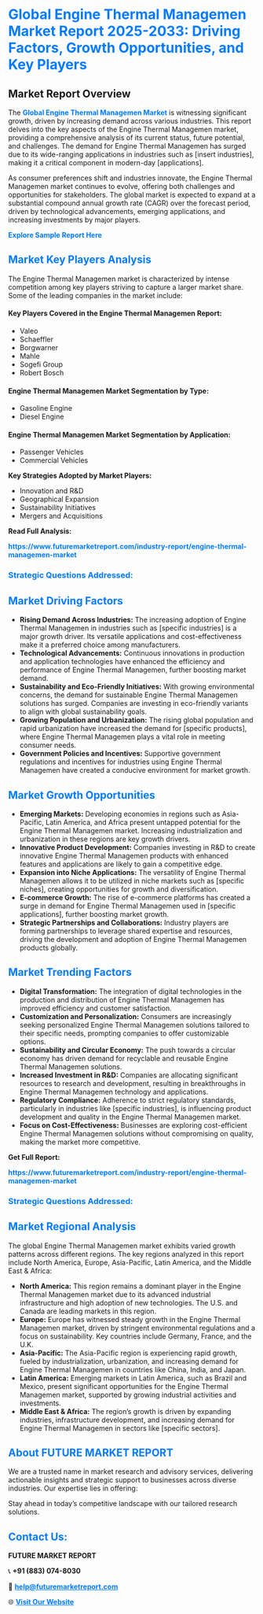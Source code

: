 <h1 style="color: #007BFF;">Global Engine Thermal Managemen Market Report 2025-2033: Driving Factors, Growth Opportunities, and Key Players</h1>

<section id="overview">
<h2>Market Report Overview</h2>
<p>The <a href="https://www.futuremarketreport.com/industry-report/engine-thermal-managemen-market" style="color: #007BFF; text-decoration: none;"><strong>Global Engine Thermal Managemen Market</strong></a> is witnessing significant growth, driven by increasing demand across various industries. This report delves into the key aspects of the Engine Thermal Managemen market, providing a comprehensive analysis of its current status, future potential, and challenges. The demand for Engine Thermal Managemen has surged due to its wide-ranging applications in industries such as [insert industries], making it a critical component in modern-day [applications].</p>
<p>As consumer preferences shift and industries innovate, the Engine Thermal Managemen market continues to evolve, offering both challenges and opportunities for stakeholders. The global market is expected to expand at a substantial compound annual growth rate (CAGR) over the forecast period, driven by technological advancements, emerging applications, and increasing investments by major players.</p>
</section>

<section id="overview">
<p><a href="https://www.futuremarketreport.com/request-sample/reportId=83093" style="color: #007BFF; text-decoration: none;"><strong>Explore Sample Report Here</strong></a></p>
</section>

<section id="key-players">
<h2 style="color: #007BFF;">Market Key Players Analysis</h2>
<p>The Engine Thermal Managemen market is characterized by intense competition among key players striving to capture a larger market share. Some of the leading companies in the market include:</p>
<h4>Key Players Covered in the Engine Thermal Managemen Report:</h4>
<ul><li>Valeo</li><li>Schaeffler</li><li>Borgwarner</li><li>Mahle</li><li>Sogefi Group</li><li>Robert Bosch</li></ul>
<h4>Engine Thermal Managemen Market Segmentation by Type:</h4>
<ul><li>Gasoline Engine</li><li>Diesel Engine</li></ul>

<h4>Engine Thermal Managemen Market Segmentation by Application:</h4>
<ul><li>Passenger Vehicles</li><li>Commercial Vehicles</li></ul>
<p><strong>Key Strategies Adopted by Market Players:</strong></p>
<ul>
<li>Innovation and R&D</li>
<li>Geographical Expansion</li>
<li>Sustainability Initiatives</li>
<li>Mergers and Acquisitions</li>
</ul>
</section>

<section>
<p><strong>Read Full Analysis: </strong></p><a href="https://www.futuremarketreport.com/industry-report/engine-thermal-managemen-market" style="color: #007BFF; text-decoration: none;"><strong>https://www.futuremarketreport.com/industry-report/engine-thermal-managemen-market</strong></a>
<h3 style="color: #007BFF;">Strategic Questions Addressed:</h3>
</section>

<section id="driving-factors">
<h2 style="color: #007BFF;">Market Driving Factors</h2>
<ul>
<li><strong>Rising Demand Across Industries:</strong> The increasing adoption of Engine Thermal Managemen in industries such as [specific industries] is a major growth driver. Its versatile applications and cost-effectiveness make it a preferred choice among manufacturers.</li>
<li><strong>Technological Advancements:</strong> Continuous innovations in production and application technologies have enhanced the efficiency and performance of Engine Thermal Managemen, further boosting market demand.</li>
<li><strong>Sustainability and Eco-Friendly Initiatives:</strong> With growing environmental concerns, the demand for sustainable Engine Thermal Managemen solutions has surged. Companies are investing in eco-friendly variants to align with global sustainability goals.</li>
<li><strong>Growing Population and Urbanization:</strong> The rising global population and rapid urbanization have increased the demand for [specific products], where Engine Thermal Managemen plays a vital role in meeting consumer needs.</li>
<li><strong>Government Policies and Incentives:</strong> Supportive government regulations and incentives for industries using Engine Thermal Managemen have created a conducive environment for market growth.</li>
</ul>
</section>

<section id="growth-opportunities">
<h2 style="color: #007BFF;">Market Growth Opportunities</h2>
<ul>
<li><strong>Emerging Markets:</strong> Developing economies in regions such as Asia-Pacific, Latin America, and Africa present untapped potential for the Engine Thermal Managemen market. Increasing industrialization and urbanization in these regions are key growth drivers.</li>
<li><strong>Innovative Product Development:</strong> Companies investing in R&D to create innovative Engine Thermal Managemen products with enhanced features and applications are likely to gain a competitive edge.</li>
<li><strong>Expansion into Niche Applications:</strong> The versatility of Engine Thermal Managemen allows it to be utilized in niche markets such as [specific niches], creating opportunities for growth and diversification.</li>
<li><strong>E-commerce Growth:</strong> The rise of e-commerce platforms has created a surge in demand for Engine Thermal Managemen used in [specific applications], further boosting market growth.</li>
<li><strong>Strategic Partnerships and Collaborations:</strong> Industry players are forming partnerships to leverage shared expertise and resources, driving the development and adoption of Engine Thermal Managemen products globally.</li>
</ul>
</section>

<section id="trending-factors">
<h2 style="color: #007BFF;">Market Trending Factors</h2>
<ul>
<li><strong>Digital Transformation:</strong> The integration of digital technologies in the production and distribution of Engine Thermal Managemen has improved efficiency and customer satisfaction.</li>
<li><strong>Customization and Personalization:</strong> Consumers are increasingly seeking personalized Engine Thermal Managemen solutions tailored to their specific needs, prompting companies to offer customizable options.</li>
<li><strong>Sustainability and Circular Economy:</strong> The push towards a circular economy has driven demand for recyclable and reusable Engine Thermal Managemen solutions.</li>
<li><strong>Increased Investment in R&D:</strong> Companies are allocating significant resources to research and development, resulting in breakthroughs in Engine Thermal Managemen technology and applications.</li>
<li><strong>Regulatory Compliance:</strong> Adherence to strict regulatory standards, particularly in industries like [specific industries], is influencing product development and quality in the Engine Thermal Managemen market.</li>
<li><strong>Focus on Cost-Effectiveness:</strong> Businesses are exploring cost-efficient Engine Thermal Managemen solutions without compromising on quality, making the market more competitive.</li>
</ul>
</section>

<section>
<p><strong>Get Full Report: </strong></p><a href="https://www.futuremarketreport.com/industry-report/engine-thermal-managemen-market" style="color: #007BFF; text-decoration: none;"><strong>https://www.futuremarketreport.com/industry-report/engine-thermal-managemen-market</strong></a>
<h3 style="color: #007BFF;">Strategic Questions Addressed:</h3>
</section>


<section id="regional-analysis">
<h2 style="color: #007BFF;">Market Regional Analysis</h2>
<p>The global Engine Thermal Managemen market exhibits varied growth patterns across different regions. The key regions analyzed in this report include North America, Europe, Asia-Pacific, Latin America, and the Middle East & Africa:</p>
<ul>
<li><strong>North America:</strong> This region remains a dominant player in the Engine Thermal Managemen market due to its advanced industrial infrastructure and high adoption of new technologies. The U.S. and Canada are leading markets in this region.</li>
<li><strong>Europe:</strong> Europe has witnessed steady growth in the Engine Thermal Managemen market, driven by stringent environmental regulations and a focus on sustainability. Key countries include Germany, France, and the U.K.</li>
<li><strong>Asia-Pacific:</strong> The Asia-Pacific region is experiencing rapid growth, fueled by industrialization, urbanization, and increasing demand for Engine Thermal Managemen in countries like China, India, and Japan.</li>
<li><strong>Latin America:</strong> Emerging markets in Latin America, such as Brazil and Mexico, present significant opportunities for the Engine Thermal Managemen market, supported by growing industrial activities and investments.</li>
<li><strong>Middle East & Africa:</strong> The region’s growth is driven by expanding industries, infrastructure development, and increasing demand for Engine Thermal Managemen in sectors like [specific sectors].</li>
</ul>
</section>

<footer>
<h2 style="color: #007BFF;">About FUTURE MARKET REPORT</h2>
<p>We are a trusted name in market research and advisory services, delivering actionable insights and strategic support to businesses across diverse industries. Our expertise lies in offering:</p>

<p>Stay ahead in today’s competitive landscape with our tailored research solutions.</p>

<h2 style="color: #007BFF;">Contact Us:</h2>
<p><strong>FUTURE MARKET REPORT</strong></p>
<p>📞 <strong>+91 (883) 074-8030</strong></p>
<p>📧 <strong><a href="mailto:help@futuremarketreport.com" style="color: #007BFF;">help@futuremarketreport.com</a></strong></p>
<p>🌐 <strong><a href="https://www.futuremarketreport.com/" style="color: #007BFF;">Visit Our Website</a></strong></p>
</footer>